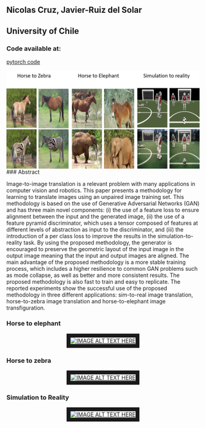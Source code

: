 

## Nicolas Cruz, Javier-Ruiz del Solar

## University of Chile
### Code available at:
[pytorch code](https://github.com/nicolasCruzW21/FeatureGan-pytorch)

<img align="center" src="https://github.com/nicolasCruzW21/FeatureGan/blob/master/FeatureGan/page2.png?raw=true">
### Abstract

Image-to-image  translation  is  a relevant problem with many applications in computer vision and robotics. This paper presents a methodology for learning to translate images using an unpaired image training set. This methodology is based on the use of Generative Adversarial Networks (GAN) and has three main novel components: (i) the use of a feature loss to ensure alignment between the input and the generated image, (ii) the use of a feature pyramid discriminator, which uses a tensor composed of features at different levels of abstraction as input to the discriminator, and (iii) the introduction of a per class loss to improve the results in the simulation-to-reality task. By using the proposed methodology, the generator is encouraged to preserve the geometric layout of the input image in the output image meaning that the input and output images are aligned. The main advantage of the proposed methodology is a more stable training process, which includes a higher resilience to common GAN problems such as mode collapse, as well as better and more consistent results. The proposed methodology is also fast to train and easy to replicate. The reported experiments show the successful use of the proposed methodology in three different applications: sim-to-real image translation, horse-to-zebra image translation and horse-to-elephant image transfiguration.


### Horse to elephant
<p align="center">
  <a href="http://www.youtube.com/watch?feature=player_embedded&v=9CAol4XoN4k
  " target="_blank"><img src="http://img.youtube.com/vi/9CAol4XoN4k/0.jpg" 
  alt="IMAGE ALT TEXT HERE" width="480" height="320" border="10" /></a>
</p>

### Horse to zebra
<p align="center">
  <a href="http://www.youtube.com/watch?feature=player_embedded&v=KoY6hfojSQM
  " target="_blank"><img src="http://img.youtube.com/vi/KoY6hfojSQM/0.jpg" 
  alt="IMAGE ALT TEXT HERE" width="480" height="320" border="10" /></a>
</p>

### Simulation to Reality
<p align="center">
  <a href="http://www.youtube.com/watch?feature=player_embedded&v=faJifSb2c1E
  " target="_blank"><img src="http://img.youtube.com/vi/faJifSb2c1E/0.jpg" 
  alt="IMAGE ALT TEXT HERE" width="480" height="320" border="10" /></a>
</p>
